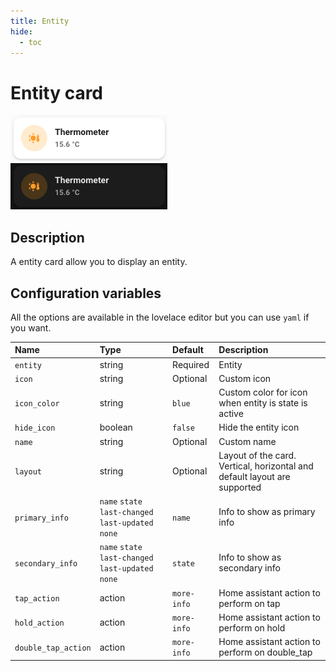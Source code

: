 ```yaml
---
title: Entity
hide:
  - toc
---
```


# Entity card

![Entity light](../assets/images/entity-light.png)
![Entity dark](../assets/images/entity-dark.png)

## Description

A entity card allow you to display an entity.

## Configuration variables

All the options are available in the lovelace editor but you can use `yaml` if you want.

| Name                | Type                                                | Default     | Description                                                               |
| :------------------ | :-------------------------------------------------- | :---------- | :------------------------------------------------------------------------ |
| `entity`            | string                                              | Required    | Entity                                                                    |
| `icon`              | string                                              | Optional    | Custom icon                                                               |
| `icon_color`        | string                                              | `blue`      | Custom color for icon when entity is state is active                      |
| `hide_icon`         | boolean                                             | `false`     | Hide the entity icon                                                      |
| `name`              | string                                              | Optional    | Custom name                                                               |
| `layout`            | string                                              | Optional    | Layout of the card. Vertical, horizontal and default layout are supported |
| `primary_info`      | `name` `state` `last-changed` `last-updated` `none` | `name`      | Info to show as primary info                                              |
| `secondary_info`    | `name` `state` `last-changed` `last-updated` `none` | `state`     | Info to show as secondary info                                            |
| `tap_action`        | action                                              | `more-info` | Home assistant action to perform on tap                                   |
| `hold_action`       | action                                              | `more-info` | Home assistant action to perform on hold                                  |
| `double_tap_action` | action                                              | `more-info` | Home assistant action to perform on double_tap                            |
